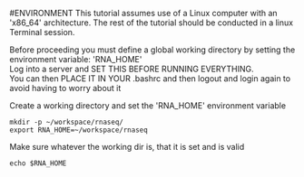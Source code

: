#ENVIRONMENT
This tutorial assumes use of a Linux computer with an 'x86_64' architecture.  The rest of the tutorial should be conducted in a linux Terminal session.

Before proceeding you must define a global working directory by setting the environment variable: 'RNA_HOME'  
Log into a server and SET THIS BEFORE RUNNING EVERYTHING.    
You can then PLACE IT IN YOUR .bashrc and then logout and login again to avoid having to worry about it 

Create a working directory and set the 'RNA_HOME' environment variable

	mkdir -p ~/workspace/rnaseq/
	export RNA_HOME=~/workspace/rnaseq
	
Make sure whatever the working dir is, that it is set and is valid

	echo $RNA_HOME
        